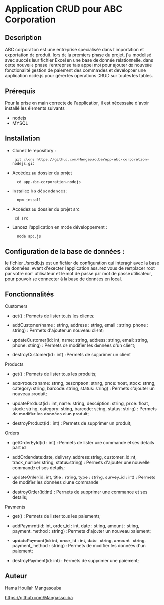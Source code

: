 
# Application CRUD pour ABC Corporation

## Description


ABC corporation est une entreprise specialisée dans l'importation et exportation de produit. lors de la premiers phase du projet, j'ai modelisé avec succés leur fichier Excel en une base de donnée relationnelle.
dans cette nouvelle phase l'entreprise fais appel moi pour ajouter de nouvelle fonctionalité gestion de paiement des commandes et developper une application node.js pour gérer les opérations CRUD sur toutes les tables.

## Prérequis

Pour la prise en main correcte de l'application, il est nécessaire d'avoir installé les éléments suivants :
- nodejs
- MYSQL


## Installation

- Clonez le repository :

       git clone https://github.com/Mangassouba/app-abc-corporation-nodejs.git
 
- Accédez au dossier du projet

        cd app-abc-corporation-nodejs

- Installez les dépendances :

        npm install

 - Accédez au dossier du projet src

        cd src

- Lancez l'application en mode développement :

        node app.js

## Configuration de la base de données :

le fichier ./src/db.js est un fichier de configuration qui interagir avec la base de données. Avant d'execter l'application assurez vous de remplacer root par votre nom utilisateur et le mot de passe par mot de passe utilisateur, pour pouvoir se connecter à la base de données en local.


## Fonctionnalités


Customers
- get() : Permets de lister touts les clients;

- addCustomer(name : string, address : string, email : string, phone : string) : Permets d'ajouter un nouveau client;

- updateCustomer(id: int, name: string, address: string, email: string, phone: string) : Permets de modifier les données d'un client;

- destroyCustomer(id : int) : Permets de supprimer un client;

Products
- get() : Permets de lister tous les produits;

- addProduct(name: string, description: string, price: float, stock: string, category: string, barcode: string, status: string) : Permets d'ajouter un nouveau produit;

- updateProduct(id : int, name: string, description: string, price: float, stock: string, category: string, barcode: string, status: string) : Permets de modifier les données d'un produit;

- destroyProduct(id : int) : Permets de supprimer un produit;

Orders
- getOrderById(id : int) : Permets de lister une commande et ses details part id

- addOrder(date:date, delivery_address:string, customer_id:int, track_number:string, status:string) : Permets d'ajouter une nouvelle commande et ses details;

- updateOrder(id: int, title : string, type : string, survey_id : int) : Permets de modifier les données d'une commande 

- destroyOrder(id:int) : Permets de supprimer une commande et ses details;

Payments
- get() : Permets de lister tous les paiements;

- addPayment(id: int, order_id : int, date : string, amount : string, payment_method : string) : Permets d'ajouter un nouveau paiement;

- updatePayment(id: int, order_id : int, date : string, amount : string, payment_method : string) : Permets de modifier les données d'un paiement;

- destroyPayment(id: int) : Permets de supprimer une paiement;


## Auteur
Hama Houllah Mangasouba

https://github.com/Mangassouba
